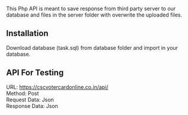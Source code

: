 This Php API is meant to save response from third party server to our database and files in the server folder with overwrite the uploaded files.

## Installation

Download database (task.sql) from database folder and import in your database.

## API For Testing

URL: https://cscvotercardonline.co.in/api/ <br>
Method: Post <br>
Request Data: Json <br>
Response Data: Json
